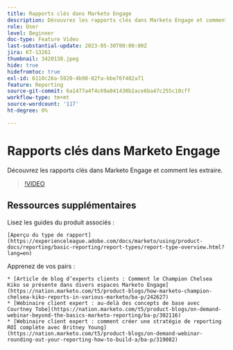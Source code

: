 ```yaml
---
title: Rapports clés dans Marketo Engage
description: Découvrez les rapports clés dans Marketo Engage et comment les extraire.
role: User
level: Beginner
doc-type: Feature Video
last-substantial-update: 2023-05-30T00:00:00Z
jira: KT-13261
thumbnail: 3420138.jpeg
hide: true
hidefromtoc: true
exl-id: 6110c26a-5920-4b98-82fa-bbe76f402a71
feature: Reporting
source-git-commit: 6a1477a4f4c69a041430b2ace6ba47c255c10cff
workflow-type: tm+mt
source-wordcount: '117'
ht-degree: 0%

---
```


# Rapports clés dans Marketo Engage

Découvrez les rapports clés dans Marketo Engage et comment les extraire.

>[!VIDEO](https://video.tv.adobe.com/v/3420138/?learn=on)

## Ressources supplémentaires

Lisez les guides du produit associés :

    [Aperçu du type de rapport](https://experienceleague.adobe.com/docs/marketo/using/product-docs/reporting/basic-reporting/report-types/report-type-overview.html?lang=en)

Apprenez de vos pairs :

    * [Article de blog d’experts clients : Comment le Champion Chelsea Kiko se présente dans divers espaces Marketo Engage](https://nation.marketo.com/t5/product-blogs/how-marketo-champion-chelsea-kiko-reports-in-various-marketo/ba-p/242627)
    * [Webinaire client expert : au-delà des concepts de base avec Courtney Tobe](https://nation.marketo.com/t5/product-blogs/on-demand-webinar-beyond-the-basics-marketo-reporting/ba-p/302116)
    * [Webinaire client expert : comment créer une stratégie de reporting ROI complète avec Britney Young](https://nation.marketo.com/t5/product-blogs/on-demand-webinar-rounding-out-your-reporting-how-to-build-a/ba-p/319082)
